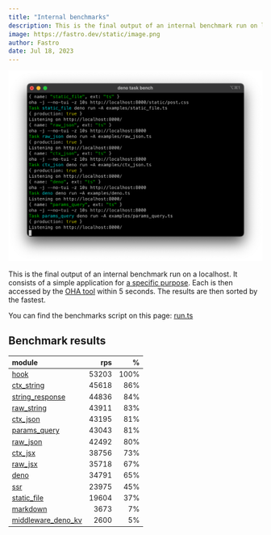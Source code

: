 ```yaml
---
title: "Internal benchmarks"
description: This is the final output of an internal benchmark run on localhost
image: https://fastro.dev/static/image.png
author: Fastro
date: Jul 18, 2023
---
```


![bench](/static/bench.png)

This is the final output of an internal benchmark run on a localhost. It consists of a simple application for [a specific purpose](https://github.com/fastrodev/fastro/blob/main/deno.json). Each is then accessed by the [OHA tool](https://github.com/hatoo/oha) within 5 seconds. The results are then sorted by the fastest.

You can find the benchmarks script on this page: [run.ts](https://github.com/fastrodev/fastro/blob/main/bench/run.ts)

## Benchmark results


| module                                                                                             |   rps |    % |
| :------------------------------------------------------------------------------------------------- | ----: | ---: |
| [hook](https://github.com/fastrodev/fastro/blob/main/examples/hook.ts)                             | 53203 | 100% |
| [ctx_string](https://github.com/fastrodev/fastro/blob/main/examples/ctx_string.ts)                 | 45618 |  86% |
| [string_response](https://github.com/fastrodev/fastro/blob/main/examples/string_response.ts)       | 44836 |  84% |
| [raw_string](https://github.com/fastrodev/fastro/blob/main/examples/raw_string.ts)                 | 43911 |  83% |
| [ctx_json](https://github.com/fastrodev/fastro/blob/main/examples/ctx_json.ts)                     | 43195 |  81% |
| [params_query](https://github.com/fastrodev/fastro/blob/main/examples/params_query.ts)             | 43043 |  81% |
| [raw_json](https://github.com/fastrodev/fastro/blob/main/examples/raw_json.ts)                     | 42492 |  80% |
| [ctx_jsx](https://github.com/fastrodev/fastro/blob/main/examples/ctx_jsx.tsx)                      | 38756 |  73% |
| [raw_jsx](https://github.com/fastrodev/fastro/blob/main/examples/raw_jsx.tsx)                      | 35718 |  67% |
| [deno](https://github.com/fastrodev/fastro/blob/main/examples/deno.ts)                             | 34791 |  65% |
| [ssr](https://github.com/fastrodev/fastro/blob/main/examples/ssr.ts)                               | 23975 |  45% |
| [static_file](https://github.com/fastrodev/fastro/blob/main/examples/static_file.ts)               | 19604 |  37% |
| [markdown](https://github.com/fastrodev/fastro/blob/main/examples/markdown.ts)                     |  3673 |   7% |
| [middleware_deno_kv](https://github.com/fastrodev/fastro/blob/main/examples/middleware_deno_kv.ts) |  2600 |   5% |